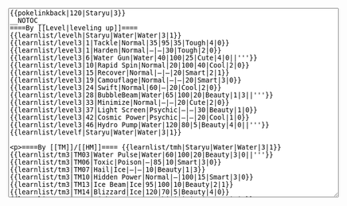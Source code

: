 </p><textarea readonly="" accesskey="," id="wpTextbox1" cols="80" rows="25" style="" class="mw-editfont-monospace" lang="en" dir="ltr" name="wpTextbox1">{{pokelinkback|120|Staryu|3}}
__NOTOC__
====By [[Level|leveling up]]====
{{learnlist/levelh|Staryu|Water|Water|3|1}}
{{learnlist/level3|1|Tackle|Normal|35|95|35|Tough|4|0}}
{{learnlist/level3|1|Harden|Normal|—|—|30|Tough|2|0}}
{{learnlist/level3|6|Water Gun|Water|40|100|25|Cute|4|0||'''}}
{{learnlist/level3|10|Rapid Spin|Normal|20|100|40|Cool|2|0}}
{{learnlist/level3|15|Recover|Normal|—|—|20|Smart|2|1}}
{{learnlist/level3|19|Camouflage|Normal|—|—|20|Smart|3|0}}
{{learnlist/level3|24|Swift|Normal|60|—|20|Cool|2|0}}
{{learnlist/level3|28|BubbleBeam|Water|65|100|20|Beauty|1|3||'''}}
{{learnlist/level3|33|Minimize|Normal|—|—|20|Cute|2|0}}
{{learnlist/level3|37|Light Screen|Psychic|—|—|30|Beauty|1|0}}
{{learnlist/level3|42|Cosmic Power|Psychic|—|—|20|Cool|1|0}}
{{learnlist/level3|46|Hydro Pump|Water|120|80|5|Beauty|4|0||'''}}
{{learnlist/levelf|Staryu|Water|Water|3|1}}

====By [[TM]]/[[HM]]====
{{learnlist/tmh|Staryu|Water|Water|3|1}}
{{learnlist/tm3|TM03|Water Pulse|Water|60|100|20|Beauty|3|0||'''}}
{{learnlist/tm3|TM06|Toxic|Poison|—|85|10|Smart|3|0}}
{{learnlist/tm3|TM07|Hail|Ice|—|—|10|Beauty|1|3}}
{{learnlist/tm3|TM10|Hidden Power|Normal|—|100|15|Smart|3|0}}
{{learnlist/tm3|TM13|Ice Beam|Ice|95|100|10|Beauty|2|1}}
{{learnlist/tm3|TM14|Blizzard|Ice|120|70|5|Beauty|4|0}}
{{learnlist/tm3|TM16|Light Screen|Psychic|—|—|30|Beauty|1|0}}
{{learnlist/tm3|TM17|Protect|Normal|—|—|10|Cute|1|0}}
{{learnlist/tm3|TM18|Rain Dance|Water|—|—|5|Tough|1|0}}
{{learnlist/tm3|TM21|Frustration|Normal|—|100|20|Cute|1|0}}
{{learnlist/tm3|TM24|Thunderbolt|Electric|95|100|15|Cool|4|0}}
{{learnlist/tm3|TM25|Thunder|Electric|120|70|10|Cool|2|2}}
{{learnlist/tm3|TM27|Return|Normal|—|100|20|Cute|1|0}}
{{learnlist/tm3|TM29|Psychic|Psychic|90|100|10|Smart|1|3||''}}
{{learnlist/tm3|TM32|Double Team|Normal|—|—|15|Cool|2|0}}
{{learnlist/tm3|TM33|Reflect|Psychic|—|—|20|Smart|1|0}}
{{learnlist/tm3|TM42|Facade|Normal|70|100|20|Cute|2|0}}
{{learnlist/tm3|TM43|Secret Power|Normal|70|100|20|Smart|1|0}}
{{learnlist/tm3|TM44|Rest|Psychic|—|—|10|Cute|2|0}}
{{learnlist/tm3|HM03|Surf|Water|95|100|15|Beauty|3|0||'''}}
{{learnlist/tm3|HM05|Flash|Normal|—|70|20|Beauty|3|0}}
{{learnlist/tm3|HM07|Waterfall|Water|80|100|15|Tough|2|0||'''}}
{{learnlist/tm3|HM08|Dive|Water|60|100|10|Beauty|2|0||'''}}
{{learnlist/tmf|Staryu|Water|Water|3|1}}

====By {{pkmn|breeding}}====
{{learnlist/breedh|Staryu|Water|Water|3|1}}
{{learnlist/breed3null}}
{{learnlist/breedf|Staryu|Water|Water|3|1}}

====By [[Move Tutor|tutoring]]====
{{learnlist/tutorh|Staryu|Water|Water|3|1}}
{{learnlist/tutor3|Double-Edge|Normal|120|100|15|Tough|6|0|||yes|yes|yes}}
{{learnlist/tutor3|Endure|Normal|—|—|10|Tough|2|0|||no|yes|no}}
{{learnlist/tutor3|Icy Wind|Ice|55|95|15|Beauty|1|3|||no|yes|yes}}
{{learnlist/tutor3|Mimic|Normal|—|—|10|Cute|1|0|||yes|yes|yes}}
{{learnlist/tutor3|Psych Up|Normal|—|—|10|Smart|2|0|||no|yes|no}}
{{learnlist/tutor3|Sleep Talk|Normal|—|—|10|Cute|3|0|||no|yes|no}}
{{learnlist/tutor3|Snore|Normal|40|100|15|Cute|4|0|||no|yes|no}}
{{learnlist/tutor3|Substitute|Normal|—|—|10|Smart|2|0|||yes|yes|yes}}
{{learnlist/tutor3|Swagger|Normal|—|90|15|Cute|2|0|||no|yes|yes}}
{{learnlist/tutor3|Swift|Normal|60|—|20|Cool|2|0|||no|yes|no}}
{{learnlist/tutor3|Thunder Wave|Electric|—|100|20|Cool|2|1|||yes|yes|yes}}
{{learnlist/tutorf|Staryu|Water|Water|3|1}}

[[fr:Stari/Génération 3]]
[[it:Staryu/Mosse apprese in terza generazione]]
[[ja:ヒトデマン/第六世代以前のおぼえるわざ]]
[[zh:海星星/第三世代招式表]]
